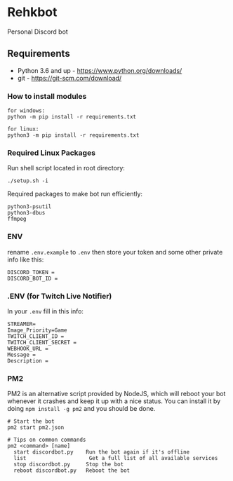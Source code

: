 # Rehkbot

Personal Discord bot

## Requirements

- Python 3.6 and up - https://www.python.org/downloads/
- git - https://git-scm.com/download/

### How to install modules

```
for windows:
python -m pip install -r requirements.txt

for linux:
python3 -m pip install -r requirements.txt
```

### Required Linux Packages

Run shell script located in root directory:

`./setup.sh -i`

Required packages to make bot run efficiently:

```
python3-psutil
python3-dbus
ffmpeg

```

### ENV

rename `.env.example` to `.env` then store your token and some other private info like this:

```
DISCORD_TOKEN =
DISCORD_BOT_ID =
```

### .ENV (for Twitch Live Notifier)

In your `.env` fill in this info:

```
STREAMER=
Image_Priority=Game
TWITCH_CLIENT_ID =
TWITCH_CLIENT_SECRET =
WEBHOOK_URL =
Message =
Description =

```

### PM2

PM2 is an alternative script provided by NodeJS, which will reboot your bot whenever it crashes and keep it up with a
nice status. You can install it by doing `npm install -g pm2` and you should be done.

```
# Start the bot
pm2 start pm2.json

# Tips on common commands
pm2 <command> [name]
  start discordbot.py    Run the bot again if it's offline
  list                    Get a full list of all available services
  stop discordbot.py     Stop the bot
  reboot discordbot.py   Reboot the bot
```

